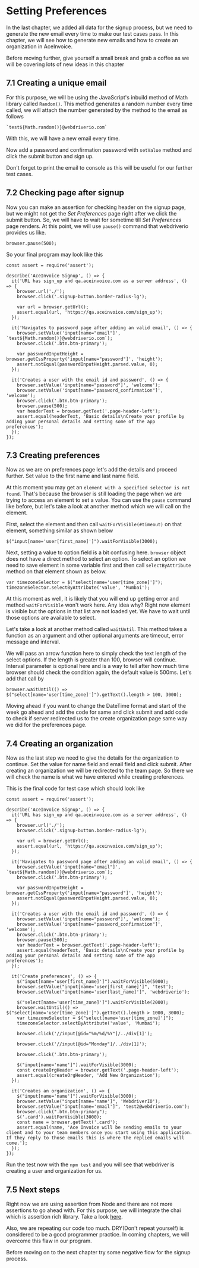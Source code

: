 # Setting Preferences

In the last chapter, we added all data for the signup process, but we need to generate the new email every time to make our test cases pass. In this chapter, we will see how to generate new emails and how to create an organization in AceInvoice.

Before moving further, give yourself a small break and grab a coffee as we will be covering lots of new ideas in this chapter

## 7.1 Creating a unique email

For this purpose, we will be using the JavaScript's inbuild method of Math library called `Random()`. This method generates a random number every time called, we will attach the number generated by the method to the email as follows

```
`test${Math.random()}@webdriverio.com`
```

With this, we will have a new email every time.

Now add a password and confirmation password with `setValue` method and click the submit button and sign up.

Don't forget to print the email to console as this will be useful for our further test cases.

## 7.2 Checking page after signup

Now you can make an assertion for checking header on the signup page, but we might not get the *Set Preferences* page right after we click the submit button. So, we will have to wait for sometime till *Set Preferences* page renders.
At this point, we will use `pause()` command that webdriverio provides us like.

```
browser.pause(500);
```

So your final program may look like this

```
const assert = require('assert');

describe('AceInvoice Signup', () => {
  it('URL has sign_up and qa.aceinvoice.com as a server address', () => {
    browser.url('./');
    browser.click('.signup-button.border-radius-lg');

    var url = browser.getUrl();
    assert.equal(url, 'https://qa.aceinvoice.com/sign_up');
  });

  it('Navigates to password page after adding an valid email', () => {
    browser.setValue('input[name="email"]', `test${Math.random()}@webdriverio.com`);
    browser.click('.btn.btn-primary');

    var passwordInputHeight = browser.getCssProperty('input[name="password"]', 'height');
    assert.notEqual(passwordInputHeight.parsed.value, 0);
  });

  it('Creates a user with the email id and password', () => {
    browser.setValue('input[name="password"]', 'welcome');
    browser.setValue('input[name="password_confirmation"]', 'welcome');
    browser.click('.btn.btn-primary');
    browser.pause(500);
    var headerText = browser.getText('.page-header-left');
    assert.equal(headerText, 'Basic details\nCreate your profile by adding your personal details and setting some of the app preferences');
  });
});
```

## 7.3 Creating preferences

Now as we are on preferences page let's add the details and proceed further. Set value to the first name and last name field.

At this moment you may get an `element with a specified selector is not found`. That's because the browser is still loading the page when we are trying to access an element to set a value. You can use the `pause` command like before, but let's take a look at another method which we will call on the element.

First, select the element and then call `waitForVisible(#timeout)` on that element, something similar as shown below

```
$("input[name='user[first_name]']").waitForVisible(3000);
```

Next, setting a value to option field is a bit confusing here. `browser` object does not have a direct method to select an option. To select an option we need to save element in some variable first and then call `selectByAttribute` method on that element shown as below.

```
var timezoneSelector = $("select[name='user[time_zone]']");
timezoneSelector.selectByAttribute('value', 'Mumbai');
```

At this moment as well, it is likely that you will end up getting error and method `waitForVisible` won't work here. Any idea why? Right now element is visible but the options in that list are not loaded yet. We have to wait until those options are available to select.

Let's take a look at another method called `waitUntil`. This method takes a function as an argument and other optional arguments are timeout, error message and interval.

We will pass an arrow function here to simply check the text length of the select options. If the length is greater than 100, browser will continue. Interval parameter is optional here and is a way to tell after how much time browser should check the condition again, the default value is 500ms. Let's add that call by

```
browser.waitUntil(() => $("select[name='user[time_zone]']").getText().length > 100, 3000);
```

Moving ahead if you want to change the DateTime format and start of the week go ahead and add the code for same and click submit and add code to check if server redirected us to the create organization page same way we did for the preferences page.

## 7.4 Creating an organization

Now as the last step we need to give the details for the organization to continue. Set the value for name field and email field and click submit. After creating an organization we will be redirected to the team page. So there we will check the name is what we have entered while creating preferences.

This is the final code for test case which should look like

```
const assert = require('assert');

describe('AceInvoice Signup', () => {
  it('URL has sign_up and qa.aceinvoice.com as a server address', () => {
    browser.url('./');
    browser.click('.signup-button.border-radius-lg');

    var url = browser.getUrl();
    assert.equal(url, 'https://qa.aceinvoice.com/sign_up');
  });

  it('Navigates to password page after adding an valid email', () => {
    browser.setValue('input[name="email"]', `test${Math.random()}@webdriverio.com`);
    browser.click('.btn.btn-primary');

    var passwordInputHeight = browser.getCssProperty('input[name="password"]', 'height');
    assert.notEqual(passwordInputHeight.parsed.value, 0);
  });

  it('Creates a user with the email id and password', () => {
    browser.setValue('input[name="password"]', 'welcome');
    browser.setValue('input[name="password_confirmation"]', 'welcome');
    browser.click('.btn.btn-primary');
    browser.pause(500);
    var headerText = browser.getText('.page-header-left');
    assert.equal(headerText, 'Basic details\nCreate your profile by adding your personal details and setting some of the app preferences');
  });

  it('Create preferences', () => {
    $("input[name='user[first_name]']").waitForVisible(5000);
    browser.setValue("input[name='user[first_name]']", 'test');
    browser.setValue("input[name='user[last_name]']", 'webdriverio');

    $("select[name='user[time_zone]']").waitForVisible(2000);
    browser.waitUntil(() => $("select[name='user[time_zone]']").getText().length > 1000, 3000);
    var timezoneSelector = $("select[name='user[time_zone]']");
    timezoneSelector.selectByAttribute('value', 'Mumbai');

    browser.click('//input[@id="%m/%d/%Y"]/../div[1]');

    browser.click('//input[@id="Monday"]/../div[1]');

    browser.click('.btn.btn-primary');

    $("input[name='name']").waitForVisible(3000);
    const createOrgHeader = browser.getText('.page-header-left');
    assert.equal(createOrgHeader, 'Add New Organization');
  });

  it('Creates an organization', () => {
    $("input[name='name']").waitForVisible(3000);
    browser.setValue("input[name='name']", 'WebdriverIO');
    browser.setValue("input[name='email']", 'test2@webdriverio.com');
    browser.click(".btn.btn-primary");
    $('.card').waitForVisible(3000);
    const name = browser.getText('.card');
    assert.equal(name, 'Ace Invoice will be sending emails to your client and to your team members once you start using this application. If they reply to those emails this is where the replied emails will come.');
  });
});
```

Run the test now with the `npm test` and you will see that webdriver is creating a user and organization for us.

## 7.5 Next steps

Right now we are using assertion from Node and there are not more assertions to go ahead with. For this purpose, we will integrate the chai which is assertion rich library. Take a look [here](https://www.chaijs.com/).

Also, we are repeating our code too much. DRY(Don't repeat yourself) is considered to be a good programmer practice. In coming chapters, we will overcome this flaw in our program.

Before moving on to the next chapter try some negative flow for the signup process.
